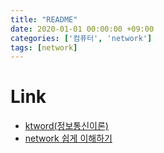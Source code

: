 ```yaml
---
title: "README"
date: 2020-01-01 00:00:00 +09:00
categories: ['컴퓨터', 'network']
tags: [network]
---
```


# Link
- [ktword(정보통신이론)](http://www.ktword.co.kr/test/view/view.php?m_temp1=908)
- [network 쉽게 이해하기](https://mindnet.tistory.com/category/IT%20Study/Network%20%EC%89%BD%EA%B2%8C%20%EC%9D%B4%ED%95%B4%ED%95%98%EA%B8%B0)
